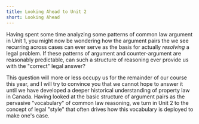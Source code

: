 ```yaml
---
title: Looking Ahead to Unit 2
short: Looking Ahead
---
```


Having spent some time analyzing some patterns of common law argument in Unit 1, you might now be wondering how the argument pairs the we see recurring across cases can ever serve as the basis for actually *resolving* a legal problem. If these patterns of argument and counter-argument are reasonably predictable, can such a structure of reasoning ever provide us with the "correct" legal answer? 

This question will more or less occupy us for the remainder of our course this year, and I will try to convince you that we cannot hope to answer it until we have developed a deeper historical understanding of property law in Canada. Having looked at the basic structure of argument pairs as the pervasive "vocabulary" of common law reasoning, we turn in Unit 2 to the concept of legal "style" that often drives how this vocabulary is deployed to make one's case. 

